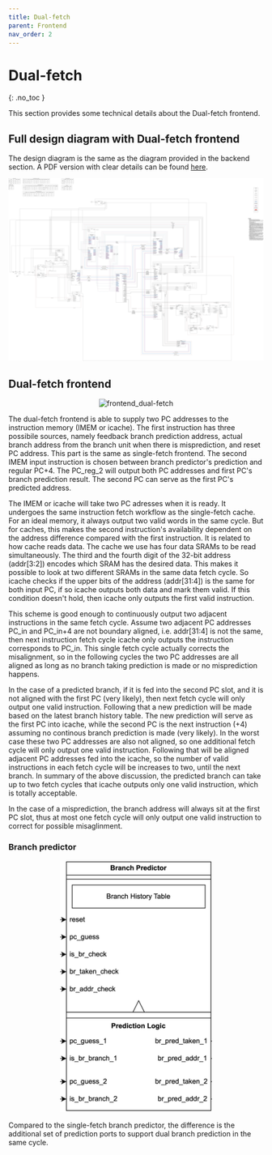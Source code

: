 ```yaml
---
title: Dual-fetch
parent: Frontend
nav_order: 2
---
```


# Dual-fetch
{: .no_toc }

This section provides some technical details about the Dual-fetch frontend.

## Full design diagram with Dual-fetch frontend

The design diagram is the same as the diagram provided in the backend section. A PDF version with clear details can be found [here](dual-fetch_diagram.pdf).

![alt text](dual-fetch_diagram.jpg?raw=true)

## Dual-fetch frontend

<p align="center">
<img src="frontend_dual-fetch.jpg" alt="frontend_dual-fetch" width="90%"/>
</p>

The dual-fetch frontend is able to supply two PC addresses to the instruction memory (IMEM or icache). The first instruction has three possibile sources, namely feedback branch prediction address, actual branch address from the branch unit when there is misprediction, and reset PC address. This part is the same as single-fetch frontend. The second IMEM input instruction is chosen between branch predictor's prediction and regular PC+4. The PC_reg_2 will output both PC addresses and first PC's branch prediction result. The second PC can serve as the first PC's predicted address.

The IMEM or icache will take two PC adresses when it is ready. It undergoes the same instruction fetch workflow as the single-fetch cache. For an ideal memory, it always output two valid words in the same cycle. But for caches, this makes the second instruction's availability dependent on the address difference compared with the first instruction. It is related to how cache reads data. The cache we use has four data SRAMs to be read simultaneously. The third and the fourth digit of the 32-bit address (addr[3:2]) encodes which SRAM has the desired data. This makes it possible to look at two different SRAMs in the same data fetch cycle. So icache checks if the upper bits of the address (addr[31:4]) is the same for both input PC, if so icache outputs both data and mark them valid. If this condition doesn't hold, then icache only outputs the first valid instruction.

This scheme is good enough to continuously output two adjacent instructions in the same fetch cycle. Assume two adjacent PC addresses PC_in and PC_in+4 are not boundary aligned, i.e. addr[31:4] is not the same, then next instruction fetch cycle icache only outputs the instruction corresponds to PC_in. This single fetch cycle actually corrects the misalignment, so in the following cycles the two PC addresses are all aligned as long as no branch taking prediction is made or no misprediction happens. 

In the case of a predicted branch, if it is fed into the second PC slot, and it is not aligned with the first PC (very likely), then next fetch cycle will only output one valid instruction. Following that a new prediction will be made based on the latest branch history table. The new prediction will serve as the first PC into icache, while the second PC is the next instruction (+4) assuming no continous branch prediction is made (very likely). In the worst case these two PC addresses are also not aligned, so one additional fetch cycle will only output one valid instruction. Following that will be aligned adjacent PC addresses fed into the icache, so the number of valid instructions in each fetch cycle will be increases to two, until the next branch. In summary of the above discussion, the predicted branch can take up to two fetch cycles that icache outputs only one valid instruction, which is totally acceptable.

In the case of a misprediction, the branch address will always sit at the first PC slot, thus at most one fetch cycle will only output one valid instruction to correct for possible misaglinment.

### Branch predictor

<p align="center">
<img src="../module_images/branch_predictor_dual-fetch.jpg" alt="branch_predictor" width="300"/>
</p>

Compared to the single-fetch branch predictor, the difference is the additional set of prediction ports to support dual branch prediction in the same cycle.